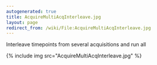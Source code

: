 ```yaml
---
autogenerated: true
title: AcquireMultiAcqInterleave.jpg
layout: page
redirect_from: /wiki/File:AcquireMultiAcqInterleave.jpg
---
```


Interleave timepoints from several acquisitions and run all

{% include img src="AcquireMultiAcqInterleave.jpg" %}

